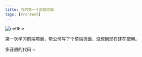 ```yaml
---
title: 写的第一个前端页面
tags: [Frontend]
---
```


![ne0Eiv](https://img.samzong.me/202307191528677.png?imageView2/3/w/400/interlace/1/q/50)

第一次学习前端项目，帮公司写了个前端页面，没想到现在还在使用。

多丑陋的代码 ~
